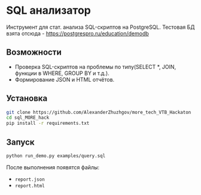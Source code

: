 # SQL анализатор

Инструмент для стат. анализа SQL-скриптов на PostgreSQL.
Тестовая БД взята отсюда - https://postgrespro.ru/education/demodb

## Возможности
- Проверка SQL-скриптов на проблемы по типу(SELECT *, JOIN, функции в WHERE, GROUP BY и т.д.).
- Формирование JSON и HTML отчётов.

## Установка
```bash
git clone https://github.com/AlexanderZhuzhgov/more_tech_VTB_Hackaton
cd sql_MORE_hack
pip install -r requirements.txt
```

## Запуск
```bash
python run_demo.py examples/query.sql
```

После выполнения появятся файлы:
- `report.json`
- `report.html`
